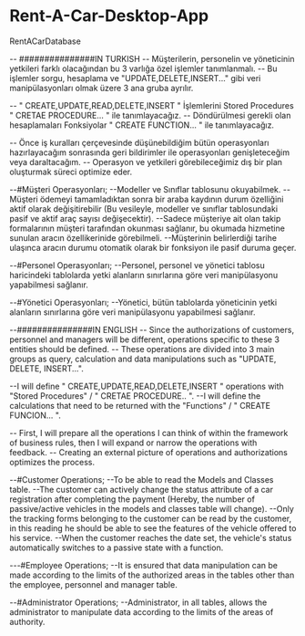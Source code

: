 # Rent-A-Car-Desktop-App
RentACarDatabase

-- ###############IN TURKISH
-- Müşterilerin, personelin ve yöneticinin yetkileri farklı olacağından bu 3 varlığa  özel işlemler tanımlanmalı.
-- Bu işlemler sorgu, hesaplama ve "UPDATE,DELETE,INSERT..." gibi veri manipülasyonları olmak üzere 3 ana gruba ayrılır.

-- " CREATE,UPDATE,READ,DELETE,INSERT " İşlemlerini Stored Procedures " CRETAE PROCEDURE... " ile tanımlayacağız.
--  Döndürülmesi gerekli olan hesaplamaları Fonksiyolar " CREATE FUNCTION... " ile tanımlayacağız.

-- Önce iş kuralları çerçevesinde düşünebildiğim bütün operasyonları hazırlayacağım sonrasında geri bildirimler ile operasyonları genişleteceğim veya daraltacağım.
-- Operasyon ve yetkileri görebileceğimiz dış bir plan oluşturmak süreci optimize eder.

--#Müşteri Operasyonları; 
--Modeller ve Sınıflar tablosunu okuyabilmek. 
--Müşteri ödemeyi tamamladıktan sonra bir araba kaydının durum özelliğini aktif olarak değişitirebilir (Bu vesileyle, modeller ve sınıflar tablosundaki pasif ve aktif araç sayısı değişecektir).
--Sadece müşteriye ait olan takip formalarının müşteri tarafından okunması sağlanır, bu okumada hizmetine sunulan aracın özellikerinide görebilmeli.
--Müşterinin belirlerdiği tarihe ulaşınca aracın durumu otomatik olarak bir fonksiyon ile pasif duruma geçer.

--#Personel Operasyonları;
--Personel, personel ve yönetici tablosu haricindeki tablolarda yetki alanların sınırlarına göre veri manipülasyonu yapabilmesi sağlanır.

--#Yönetici Operasyonları;
--Yönetici, bütün tablolarda yöneticinin yetki alanların sınırlarına göre veri manipülasyonu yapabilmesi sağlanır.
  

--###############IN ENGLISH
-- Since the authorizations of customers, personnel and managers will be different, operations specific to these 3 entities should be defined.
-- These operations are divided into 3 main groups as query, calculation and data manipulations such as "UPDATE, DELETE, INSERT...".

--I will define  " CREATE,UPDATE,READ,DELETE,INSERT " operations with "Stored Procedures" / " CRETAE PROCEDURE.. ".
--I will define the calculations that need to be returned with the "Functions" / " CREATE FUNCION... ".

-- First, I will prepare all the operations I can think of within the framework of business rules, then I will expand or narrow the operations with feedback.
-- Creating an external picture of operations and authorizations optimizes the process.

--#Customer Operations;
--To be able to read the Models and Classes table.
--The customer can actively change the status attribute of a car registration after completing the payment (Hereby, the number of passive/active vehicles in the models and classes table will change).
--Only the tracking forms belonging to the customer can be read by the customer, in this reading he should be able to see the features of the vehicle offered to his service.
--When the customer reaches the date set, the vehicle's status automatically switches to a passive state with a function.

---#Employee Operations;
--It is ensured that data manipulation can be made according to the limits of the authorized areas in the tables other than the employee, personnel and manager table.

--#Administrator Operations;
--Administrator, in all tables, allows the administrator to manipulate data according to the limits of the areas of authority.

